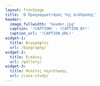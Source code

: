 ```yaml
---
layout: frontpage
title: 'Ο Προγραμματισμός της Διάδρασης'
header:
  image_fullwidth: 'header.jpg'
  caption: '!CAPTION! - !CAPTION_BY!'
  caption_url: '!CAPTION_URL!'
widget-1:
  title: Βιογραφίες
  url: /biography/
widget-2:
  title: Εικόνες
  url: /gallery/
widget-3:
  title: Μελέτες περίπτωσης
  url: /case-study/
---
```

